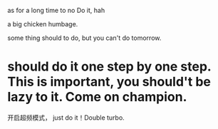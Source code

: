 as for a long time to no Do it, hah

a big chicken humbage.

some thing should to do, but you can't do tomorrow.

# should do it one step by one step. This is important, you should't be lazy to it. Come on champion.


开启超频模式， just do it！Double turbo. 

